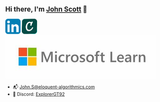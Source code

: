## Hi there, I'm <a href="https://trinhminhtriet.com" target="_blank" title="John Scott">John Scott</a> 👋

[![explorergt92's LinkedIn Profile](images/linkedin.png)](https://www.linkedin.com/in/john-scott-446594119])
[![explorergt92's Credly Profile](images/credly.png)](https://www.credly.com/users/john-scott.6e6b9117)
[![explorergt92's Microsoft Learn Profile](images/microsoft.jpg)](https://learn.microsoft.com/en-us/users/johnscott-9303/transcript/vn9rrapmr5zo83k)
</br>
- 📬 John.S@eloquent-algorithmics.com
- 💬 Discord: [ExplorerGT92](https://discordapp.com/users/ExplorerGT92)

<!--
<img align="left" alt="John Scott" src="images/coding-2.gif" width="600" />

**Explorergt92/Explorergt92** is a ✨ _special_ ✨ repository because its `README.md` (this file) appears on your GitHub profile.

Here are some ideas to get you started:

- 🔭 I’m currently working on ...
- 🌱 I’m currently learning ...
- 👯 I’m looking to collaborate on ...
- 🤔 I’m looking for help with ...
- 💬 Ask me about ...
- 📫 How to reach me: ...
- ⚡ Fun fact: ...
-->
